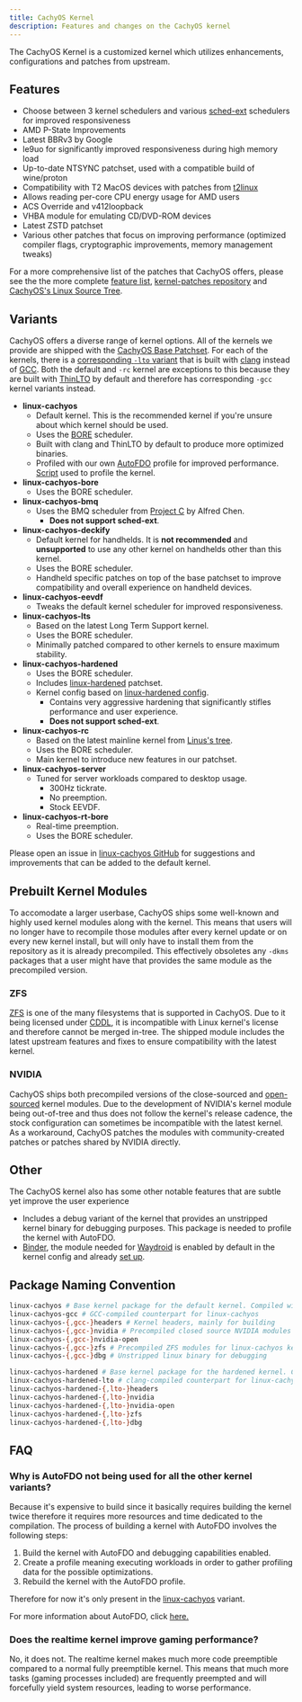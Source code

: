 ```yaml
---
title: CachyOS Kernel
description: Features and changes on the CachyOS kernel
---
```


The CachyOS Kernel is a customized kernel which utilizes enhancements, configurations and patches from upstream.

## Features

- Choose between 3 kernel schedulers and various [sched-ext](/configuration/sched-ext) schedulers for improved responsiveness
- AMD P-State Improvements
- Latest BBRv3 by Google
- le9uo for significantly improved responsiveness during high memory load
- Up-to-date NTSYNC patchset, used with a compatible build of wine/proton
- Compatibility with T2 MacOS devices with patches from [t2linux](https://github.com/t2linux/linux-t2-patches/)
- Allows reading per-core CPU energy usage for AMD users
- ACS Override and v412loopback
- VHBA module for emulating CD/DVD-ROM devices
- Latest ZSTD patchset
- Various other patches that focus on improving performance (optimized compiler flags, cryptographic improvements, memory management tweaks)

For a more comprehensive list of the patches that CachyOS offers, please see the the more complete
[feature list](https://github.com/CachyOS/linux-cachyos/?tab=readme-ov-file#features), [kernel-patches repository](https://github.com/CachyOS/kernel-patches)
and [CachyOS's Linux Source Tree](https://github.com/CachyOS/linux).

## Variants

CachyOS offers a diverse range of kernel options. All of the kernels we provide are shipped with the [CachyOS Base Patchset](https://github.com/CachyOS/kernel-patches). 
For each of the kernels, there is a [corresponding `-lto` variant](#package-naming-convention) that 
is built  with [clang](https://clang.llvm.org/) instead of [GCC](https://gcc.gnu.org/). Both the default and `-rc` kernel are exceptions to this because they are
built with [ThinLTO](https://blog.llvm.org/2016/06/thinlto-scalable-and-incremental-lto.html) by default and therefore has corresponding `-gcc` kernel variants instead.

- **linux-cachyos**
    - Default kernel. This is the recommended kernel if you're unsure about which kernel should be used.
    - Uses the [BORE](https://github.com/firelzrd/bore-scheduler) scheduler.
    - Built with clang and ThinLTO by default to produce more optimized binaries.
    - Profiled with our own [AutoFDO](https://cachyos.org/blog/2411-kernel-autofdo/) profile for improved performance. [Script](https://github.com/CachyOS/cachyos-benchmarker/blob/master/kernel-autofdo.sh) used to profile the kernel.
- **linux-cachyos-bore**
    - Uses the BORE scheduler.
- **linux-cachyos-bmq**
    - Uses the BMQ scheduler from [Project C](https://gitlab.com/alfredchen/projectc/) by Alfred Chen. 
        - **Does not support sched-ext**.
- **linux-cachyos-deckify**
    - Default kernel for handhelds. It is **not recommended** and **unsupported** to use any other kernel on handhelds other than this kernel.
    - Uses the BORE scheduler.
    - Handheld specific patches on top of the base patchset to improve compatibility and overall experience on handheld devices.
- **linux-cachyos-eevdf** 
    - Tweaks the default kernel scheduler for improved responsiveness.
- **linux-cachyos-lts** 
    - Based on the latest Long Term Support kernel. 
    - Uses the BORE scheduler.
    - Minimally patched compared to other kernels to ensure maximum stability.
- **linux-cachyos-hardened**
    - Uses the BORE scheduler.
    - Includes [linux-hardened](https://github.com/anthraxx/linux-hardened) patchset. 
    - Kernel config based on [linux-hardened config](https://gitlab.archlinux.org/archlinux/packaging/packages/linux-hardened/-/blob/main/config).
        - Contains very aggressive hardening that significantly stifles performance and user experience.
        - **Does not support sched-ext**.
- **linux-cachyos-rc**
    - Based on the latest mainline kernel from [Linus's tree](https://github.com/torvalds/linux/).
    - Uses the BORE scheduler.
    - Main kernel to introduce new features in our patchset.
- **linux-cachyos-server**
    - Tuned for server workloads compared to desktop usage.
        - 300Hz tickrate.
        - No preemption.
        - Stock EEVDF.
- **linux-cachyos-rt-bore**
    - Real-time preemption.
    - Uses the BORE scheduler.

Please open an issue in [linux-cachyos GitHub](https://github.com/CachyOS/linux-cachyos) for suggestions and improvements that can be added to the default kernel.

## Prebuilt Kernel Modules

To accomodate a larger userbase, CachyOS ships some well-known and highly used kernel modules along with the kernel. This means that users will no longer
have to recompile those modules after every kernel update or on every new kernel install, but will only have to install them from the repository as it is
already precompiled. This effectively obsoletes any `-dkms` packages that a user might have that provides the same module as the precompiled version.

### ZFS

[ZFS](https://openzfs.org/wiki/Main_Page) is one of the many filesystems that is supported in CachyOS. Due to it being licensed under 
[CDDL](https://opensource.org/license/cddl-1-0), it is incompatible with Linux kernel's license and therefore cannot be merged in-tree. The shipped module includes
the latest upstream features and fixes to ensure compatibility with the latest kernel.

### NVIDIA

CachyOS ships both precompiled versions of the close-sourced and [open-sourced](https://github.com/NVIDIA/open-gpu-kernel-modules/) kernel modules. Due to the development
of NVIDIA's kernel module being out-of-tree and thus does not follow the kernel's release cadence, the stock configuration can sometimes be incompatible with the latest
kernel. As a workaround, CachyOS patches the modules with community-created patches or patches shared by NVIDIA directly.

## Other

The CachyOS kernel also has some other notable features that are subtle yet improve the user experience

- Includes a debug variant of the kernel that provides an unstripped kernel binary for debugging purposes. This package is needed to profile the kernel with AutoFDO.
- [Binder](https://developer.android.com/reference/android/os/Binder), the module needed for [Waydroid](https://waydro.id/) is enabled by default in the kernel config
and already [set up](https://github.com/CachyOS/linux-cachyos/blob/master/linux-cachyos/config#L10559).

## Package Naming Convention

```sh
linux-cachyos # Base kernel package for the default kernel. Compiled with clang
linux-cachyos-gcc # GCC-compiled counterpart for linux-cachyos
linux-cachyos-{,gcc-}headers # Kernel headers, mainly for building
linux-cachyos-{,gcc-}nvidia # Precompiled closed source NVIDIA modules for linux-cachyos kernel
linux-cachyos-{,gcc-}nvidia-open
linux-cachyos-{,gcc-}zfs # Precompiled ZFS modules for linux-cachyos kernel
linux-cachyos-{,gcc-}dbg # Unstripped linux binary for debugging

linux-cachyos-hardened # Base kernel package for the hardened kernel. Compiled with GCC
linux-cachyos-hardened-lto # clang-compiled counterpart for linux-cachyos-hardened
linux-cachyos-hardened-{,lto-}headers
linux-cachyos-hardened-{,lto-}nvidia
linux-cachyos-hardened-{,lto-}nvidia-open
linux-cachyos-hardened-{,lto-}zfs
linux-cachyos-hardened-{,lto-}dbg
```

## FAQ

### Why is AutoFDO not being used for all the other kernel variants?

Because it's expensive to build since it basically requires building the kernel twice therefore it requires more resources and time dedicated to the compilation. The process of building a kernel with AutoFDO involves the following steps:

1) Build the kernel with AutoFDO and debugging capabilities enabled.
2) Create a profile meaning executing workloads in order to gather profiling data for the possible optimizations.
3) Rebuild the kernel with the AutoFDO profile.

Therefore for now it's only present in the [linux-cachyos](/features/kernel#variants) variant.

For more information about AutoFDO, click [here.](https://cachyos.org/blog/2411-kernel-autofdo/)

### Does the realtime kernel improve gaming performance?

No, it does not. The realtime kernel makes much more code preemptible compared to a normal fully preemptible kernel. This means that much more tasks (gaming processes
included) are frequently preempted and will forcefully yield system resources, leading to worse performance.
